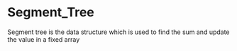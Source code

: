 # Segment_Tree
Segment tree is the data structure which is used to find the sum and update the value in a fixed array
